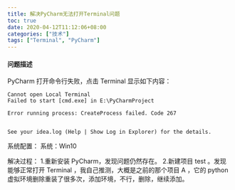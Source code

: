 ```yaml
---
title: 解决PyCharm无法打开Terminal问题
toc: true
date: 2020-04-12T11:12:06+08:00
categories: ["技术"]
tags: ["Terminal", "PyCharm"]
---
```



#### 问题描述

PyCharm 打开命令行失败，点击 Terminal 显示如下内容：

```no
Cannot open Local Terminal
Failed to start [cmd.exe] in E:\PyCharmProject

Error running process: CreateProcess failed. Code 267


See your idea.log (Help | Show Log in Explorer) for the details.
```

系统配置：
系统：Win10

解决过程：
1.重新安装 PyCharm，发现问题仍然存在。
2.新建项目 test 。发现能够正常打开 Terminal ，我自己推测，大概是之前的那个项目 A ，它的 python 虚拟环境删除重装了很多次，添加环境，不行，删除，继续添加。
